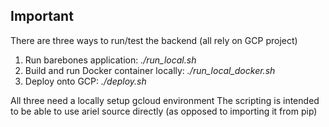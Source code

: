 ## Important
There are three ways to run/test the backend (all rely on GCP project)
1. Run barebones application: *./run_local.sh*
2. Build and run Docker container locally: *./run_local_docker.sh*
3. Deploy onto GCP: *./deploy.sh*

All three need a locally setup gcloud environment
The scripting is intended to be able to use ariel source directly (as opposed to importing it from pip)
